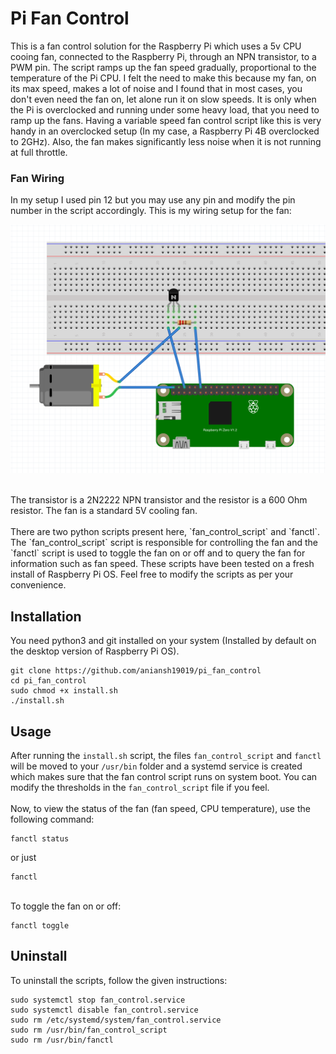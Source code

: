 # Pi Fan Control
This is a fan control solution for the Raspberry Pi which uses a 5v CPU cooing fan, connected to the Raspberry Pi, through an NPN transistor, to a PWM pin. The script ramps up the fan speed gradually, proportional to the temperature of the Pi CPU. I felt the need to make this because my fan, on its max speed, makes a lot of noise and I found that in most cases, you don't even need the fan on, let alone run it on slow speeds. It is only when the Pi is overclocked and running under some heavy load, that you need to ramp up the fans. Having a variable speed fan control script like this is very handy in an overclocked setup (In my case, a Raspberry Pi 4B overclocked to 2GHz). Also, the fan makes significantly less noise when it is not running at full throttle.

### Fan Wiring
In my setup I used pin 12 but you may use any pin and modify the pin number in the script accordingly. This is my wiring setup for the fan:
<br>

![Pi Fan Wiring](screenshots/fritzing_shot.png)

<br>
The transistor is a 2N2222 NPN transistor and the resistor is a 600 Ohm resistor. The fan is a standard 5V cooling fan.
<br>
<br>
There are two python scripts present here, `fan_control_script` and `fanctl`. The `fan_control_script` script is responsible for controlling the fan and the `fanctl` script is used to toggle the fan on or off and to query the fan for information such as fan speed. These scripts have been tested on a fresh install of Raspberry Pi OS. Feel free to modify the scripts as per your convenience.

## Installation
You need python3 and git installed on your system (Installed by default on the desktop version of Raspberry Pi OS).
<br>
```
git clone https://github.com/aniansh19019/pi_fan_control
cd pi_fan_control
sudo chmod +x install.sh
./install.sh
```

## Usage
After running the `install.sh` script, the files `fan_control_script` and `fanctl` will be moved to your `/usr/bin` folder and a systemd service is created which makes sure that the fan control script runs on system boot. You can modify the thresholds in the `fan_control_script` file if you feel.
<br>
<br>
Now, to view the status of the fan (fan speed, CPU temperature), use the following command:
```
fanctl status
```
or just
```
fanctl
```
<br>
To toggle the fan on or off:

```
fanctl toggle
```

## Uninstall
To uninstall the scripts, follow the given instructions:
<br>

```
sudo systemctl stop fan_control.service
sudo systemctl disable fan_control.service
sudo rm /etc/systemd/system/fan_control.service
sudo rm /usr/bin/fan_control_script
sudo rm /usr/bin/fanctl
```
